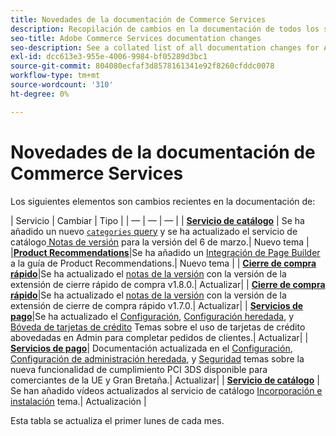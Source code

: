 ```yaml
---
title: Novedades de la documentación de Commerce Services
description: Recopilación de cambios en la documentación de todos los servicios de Commerce
seo-title: Adobe Commerce Services documentation changes
seo-description: See a collated list of all documentation changes for Adobe Commerce Services and integration services.
exl-id: dcc613e3-955e-4006-9984-bf05289d3bc1
source-git-commit: 804080ecfaf3d8578161341e92f8260cfddc0078
workflow-type: tm+mt
source-wordcount: '310'
ht-degree: 0%

---
```


# Novedades de la documentación de Commerce Services

Los siguientes elementos son cambios recientes en la documentación de:

| Servicio | Cambiar | Tipo | | — | — | — | | [**Servicio de catálogo**](https://experienceleague.adobe.com/docs/commerce-merchant-services/catalog-service/guide-overview.html) | Se ha añadido un nuevo [`categories` query](https://developer.adobe.com/commerce/webapi/graphql/schema/catalog-service/queries/categories/) y se ha actualizado el servicio de catálogo[ Notas de versión](https://experienceleague.adobe.com/docs/commerce-merchant-services/catalog-service/release-notes.html?lang=en) para la versión del 6 de marzo.| Nuevo tema | |[**Product Recommendations**](https://experienceleague.adobe.com/docs/commerce-merchant-services/product-recommendations/overview.html?lang=en)|Se ha añadido un [Integración de Page Builder](https://experienceleague.adobe.com/docs/commerce-merchant-services/product-recommendations/getting-started/page-builder.html) a la guía de Product Recommendations.| Nuevo tema | | [**Cierre de compra rápido**](https://experienceleague.adobe.com/docs/commerce-merchant-services/quick-checkout/overview.html)|Se ha actualizado el [notas de la versión](https://experienceleague.adobe.com/docs/commerce-merchant-services/quick-checkout/release-notes.html) con la versión de la extensión de cierre rápido de compra v1.8.0.| Actualizar| | [**Cierre de compra rápido**](https://experienceleague.adobe.com/docs/commerce-merchant-services/quick-checkout/overview.html)|Se ha actualizado el [notas de la versión](https://experienceleague.adobe.com/docs/commerce-merchant-services/quick-checkout/release-notes.html) con la versión de la extensión de cierre de compra rápido v1.7.0.| Actualizar| | [**Servicios de pago**](https://experienceleague.adobe.com/docs/commerce-merchant-services/payment-services/guide-overview.html)|Se ha actualizado el [Configuración](https://experienceleague.adobe.com/docs/commerce-merchant-services/payment-services/configure/settings.html#card-vaulting), [Configuración heredada](https://experienceleague.adobe.com/docs/commerce-merchant-services/payment-services/configure/configure-admin.html#configure-credit-card-fields), y [Bóveda de tarjetas de crédito](https://experienceleague.adobe.com/docs/commerce-merchant-services/payment-services/payments-checkout/vaulting.html#use-vaulting-in-the-admin) Temas sobre el uso de tarjetas de crédito abovedadas en Admin para completar pedidos de clientes.| Actualizar| | [**Servicios de pago**](https://experienceleague.adobe.com/docs/commerce-merchant-services/payment-services/guide-overview.html)| Documentación actualizada en el [Configuración](https://experienceleague.adobe.com/docs/commerce-merchant-services/payment-services/configure/settings.html#3ds), [Configuración de administración heredada](https://experienceleague.adobe.com/docs/commerce-merchant-services/payment-services/configure/configure-admin.html#configure-credit-card-fields), y [Seguridad](https://experienceleague.adobe.com/docs/commerce-merchant-services/payment-services/security.html#3ds) temas sobre la nueva funcionalidad de cumplimiento PCI 3DS disponible para comerciantes de la UE y Gran Bretaña.| Actualizar| | [**Servicio de catálogo**](https://experienceleague.adobe.com/docs/commerce-merchant-services/catalog-service/guide-overview.html) | Se han añadido vídeos actualizados al servicio de catálogo [Incorporación e instalación](https://experienceleague.adobe.com/docs/commerce-merchant-services/catalog-service/installation.html) tema.| Actualización |

Esta tabla se actualiza el primer lunes de cada mes.
